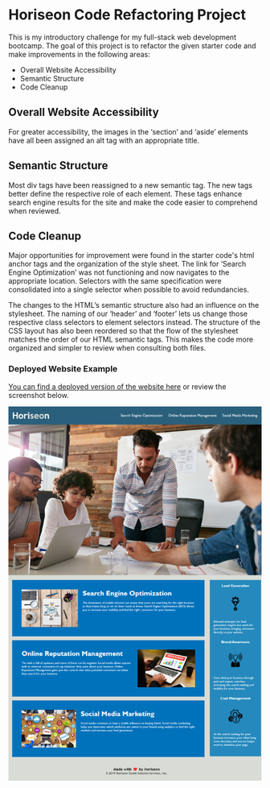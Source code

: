# **Horiseon Code Refactoring Project**

This is my introductory challenge for my full-stack web development bootcamp. The goal of this project is to refactor the given starter code and make improvements in the following areas:

* Overall Website Accessibility
* Semantic Structure
* Code Cleanup

## Overall Website Accessibility

For greater accessibility, the images in the ‘section’ and ‘aside’ elements have all been assigned an alt tag with an appropriate title.

## Semantic Structure

Most div tags have been reassigned to a new semantic tag. The new tags better define the respective role of each element. These tags enhance search engine results for the site and make the code easier to comprehend when reviewed.

## Code Cleanup
Major opportunities for improvement were found in the starter code's html anchor tags and the organization of the style sheet. The link for ‘Search Engine Optimization’ was not functioning and now navigates to the appropriate location. Selectors with the same specification were consolidated into a single selector when possible to avoid redundancies. 

The changes to the HTML’s semantic structure also had an influence on the stylesheet. The naming of our ‘header’ and ‘footer’ lets us change those respective class selectors to element selectors instead. The structure of the CSS layout has also been reordered so that the flow of the stylesheet matches the order of our HTML semantic tags. This makes the code more organized and simpler to review when consulting both files.


### Deployed Website Example

[You can find a deployed version of the website here](https://littmarque27.github.io/Horiseon-Accessibility-and-Semantics-Enhancements/) or review the screenshot below.

![Full Site Screenshot](./assets/images/Full-Site-Screenshot.png)


